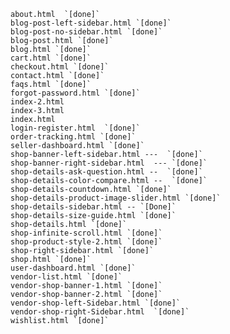 <!-- Checking On Live Server -->

    about.html  `[done]`
    blog-post-left-sidebar.html `[done]`
    blog-post-no-sidebar.html `[done]`
    blog-post.html `[done]`
    blog.html `[done]`
    cart.html `[done]`
    checkout.html `[done]`
    contact.html `[done]`
    faqs.html `[done]`
    forgot-password.html `[done]`
    index-2.html
    index-3.html
    index.html
    login-register.html  `[done]`
    order-tracking.html `[done]`
    seller-dashboard.html `[done]`
    shop-banner-left-sidebar.html ---  `[done]`
    shop-banner-right-sidebar.html  --- `[done]`
    shop-details-ask-question.html --  `[done]`
    shop-details-color-compare.html --  `[done]`
    shop-details-countdown.html `[done]` 
    shop-details-product-image-slider.html `[done]`
    shop-details-sidebar.html -- `[Done]`
    shop-details-size-guide.html `[done]`
    shop-details.html `[done]`
    shop-infinite-scroll.html `[done]`
    shop-product-style-2.html `[done]`
    shop-right-sidebar.html `[done]`
    shop.html `[done]`
    user-dashboard.html `[done]`
    vendor-list.html `[done]`
    vendor-shop-banner-1.html `[done]`
    vendor-shop-banner-2.html `[done]`
    vendor-shop-left-Sidebar.html `[done]`
    vendor-shop-right-Sidebar.html  `[done]`
    wishlist.html `[done]`
